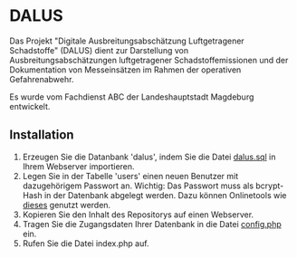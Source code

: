 # DALUS

Das Projekt "Digitale Ausbreitungsabschätzung Luftgetragener Schadstoffe" (DALUS) dient zur Darstellung von Ausbreitungsabschätzungen luftgetragener Schadstoffemissionen und der Dokumentation von Messeinsätzen im Rahmen der operativen Gefahrenabwehr.

Es wurde vom Fachdienst ABC der Landeshauptstadt Magdeburg entwickelt.

## Installation

1. Erzeugen Sie die Datanbank 'dalus', indem Sie die Datei [dalus.sql](files/dalus.sql) in Ihrem Webserver importieren.
2. Legen Sie in der Tabelle 'users' einen neuen Benutzer mit dazugehörigem Passwort an. Wichtig: Das Passwort muss als bcrypt-Hash in der Datenbank abgelegt werden. Dazu können Onlinetools wie [dieses](https://bcrypt-generator.com/) genutzt werden.
3. Kopieren Sie den Inhalt des Repositorys auf einen Webserver.
4. Tragen Sie die Zugangsdaten Ihrer Datenbank in die Datei [config.php](php/config.php) ein.
5. Rufen Sie die Datei index.php auf.
